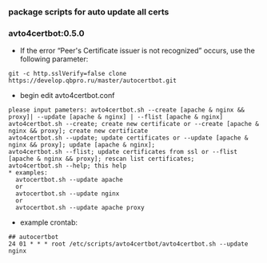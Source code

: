 ### package scripts for auto update all certs
### avto4certbot:0.5.0

* If the error “Peer's Certificate issuer is not recognized” occurs, use the following parameter: 

```
git -c http.sslVerify=false clone https://develop.qbpro.ru/master/autocertbot.git
```

* begin edit avto4certbot.conf

```
please input pameters: avto4certbot.sh --create [apache & nginx && proxy]| --update [apache & nginx] | --flist [apache & nginx]
avto4certbot.sh --create; create new certificate or --create [apache & nginx && proxy]; create new certificate 
avto4certbot.sh --update; update certificates or --update [apache & nginx && proxy]; update [apache & nginx];
avto4certbot.sh --flist; update certificates from ssl or --flist [apache & nginx && proxy]; rescan list certificates;
avto4certbot.sh --help; this help
* examples:
  avtocertbot.sh --update apache
  or
  avtocertbot.sh --update nginx
  or
  avtocertbot.sh --update apache proxy
```

* example crontab:

```
## autocertbot
24 01 * * * root /etc/scripts/avto4certbot/avto4certbot.sh --update nginx
```
